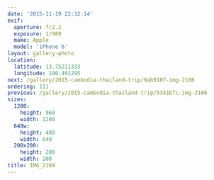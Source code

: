 ```yaml
---
date: '2015-11-19 22:32:14'
exif:
  aperture: f/2.2
  exposure: 1/989
  make: Apple
  model: 'iPhone 6'
layout: gallery-photo
location:
  latitude: 13.75211333
  longitude: 100.491295
next: /gallery/2015-cambodia-thailand-trip/9ab9107-img-2186
ordering: 111
previous: /gallery/2015-cambodia-thailand-trip/5341bfc-img-2166
sizes:
  1280:
    height: 960
    width: 1280
  640w:
    height: 480
    width: 640
  200x200:
    height: 200
    width: 200
title: IMG_2169
---
```

